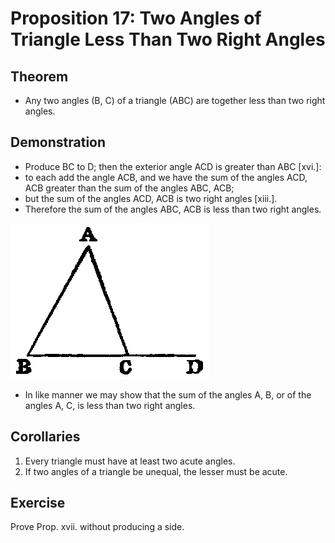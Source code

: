 
# Proposition 17: Two Angles of Triangle Less Than Two Right Angles

## Theorem
* Any two angles (B, C) of a triangle (ABC) are together less than two right angles.

## Demonstration
* Produce BC to D; then the exterior angle ACD is greater than ABC [xvi.]:
* to each add the angle ACB, and we have the sum of the angles ACD, ACB greater than the sum of the angles ABC, ACB;
* but the sum of the angles ACD, ACB is two right angles [xiii.].
* Therefore the sum of the angles ABC, ACB is less than two right angles.

![Proposition 17](f032.png)

* In like manner we may show that the sum of the angles A, B, or of the angles A, C, is less than two right angles.


## Corollaries
1. Every triangle must have at least two acute angles.
2. If two angles of a triangle be unequal, the lesser must be acute.

## Exercise

Prove Prop. xvii. without producing a side.

